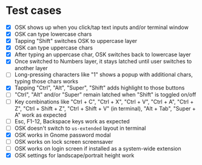 # Test cases

- [x] OSK shows up when you click/tap text inputs and/or terminal window
- [x] OSK can type lowercase chars
- [x] Tapping "Shift" switches OSK to uppercase layer
- [x] OSK can type uppercase chars
- [x] After typing an uppercase char, OSK switches back to lowercase layer
- [x] Once switched to Numbers layer, it stays latched until user switches to another layer
- [ ] Long-pressing characters like "1" shows a popup with additional chars, typing those chars works
- [x] Tapping "Ctrl", "Alt", "Super", "Shift" adds highlight to those buttons
- [ ] "Ctrl", "Alt"  and/or "Super" remain latched when "Shift" is toggled on/off
- [ ] Key combinations like "Ctrl + C", "Ctrl + X", "Ctrl + V", "Ctrl + A", "Ctrl + Z", "Ctrl + Shift + Z", "Ctrl + Shift + V" (in terminal), "Alt + Tab", "Super + A" work as expected
- [ ] Esc, F1-12, Backspace keys work as expected
- [ ] OSK doesn't switch to `us-extended` layout in terminal
- [x] OSK works in Gnome password modal
- [ ] OSK works on lock screen screensaver
- [ ] OSK works on login screen if installed as a system-wide extension
- [x] OSK settings for landscape/portrait height work
